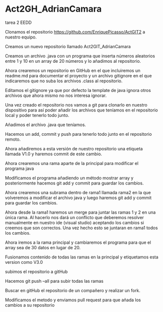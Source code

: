 # Act2GH_AdrianCamara
tarea 2 EEDD

 Clonamos el repositorio https://github.com/EnriquePicasso/ActGIT2 a nuestro equipo.
 
 Creamos un nuevo repositorio llamado Act2GIT_AdrianCamara
 
 Creamos un archivo .java con un programa que inserta números aleatorios entre 1 y 10 en un array de 20 números y lo añadimos al repositorio.
 
 Ahora crearemos un repositorio en GitHub en el que incluiremos un readme.md para documentar el proyecto y un archivo gitignore en el que indicaremos que no suba los archivos .class al repositorio.
 
 Editamos el gitignore ya que por defecto la template de java ignora otros archivos que ahora mismo no nos interesa ignorar.
 
 Una vez creado el repositorio nos vamos a git para clonarlo en nuestro dispositivo para así poder añadir los archivos que teníamos en el repositorio local y poder tenerlo todo junto.
 
 Añadimos el archivo .java que teníamos.
 
 Hacemos un add, commit y push para tenerlo todo junto en el repositorio remoto.
 
 Ahora añadiremos a esta versión de nuestro repositorio una etiqueta llamada V1.0 y haremos commit de este cambio.
 
 Ahora crearemos una rama aparte de la principal para modificar el programa java
 
 Modificamos el programa añadiendo un método mostrar array y posteriormente hacemos git add y commit para guardar los cambios.
 
 Ahora crearemos una subrama dentro de rama1 llamada rama2 en la que volveremos a modificar el archivo java y luego haremos git add y commit para guardar los cambios.
 
 Ahora desde la rama1 haremos un merge para juntar las ramas 1 y 2 en una única rama. Al hacerlo nos dará un conflicto que deberemos resolver manualmente en nuestro ide (visual studio) aceptando los cambios si creemos que son correctos. Una vez hecho esto se juntaran en rama1 todos los cambios.
 
 Ahora iremos a la rama principal y cambiaremos el programa para que el array sea de 30 datos en lugar de 20.
 
 Fusionamos contenido de todas las ramas en la principal y etiquetamos esta version como V3.0
 
 subimos el repositorio a gitHub
 
 Hacemos git push –all para subir todas las ramas
 
 Buscar en gitHub el repositorio de un compañero y realizar un fork.
 
 Modificamos el metodo y enviamos pull request para que añada los cambios a su repositorio
